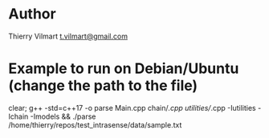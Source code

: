 # Author

Thierry Vilmart
t.vilmart@gmail.com

# Example to run on Debian/Ubuntu (change the path to the file)

clear; g++ -std=c++17 -o parse Main.cpp chain/*.cpp utilities/*.cpp -Iutilities -Ichain -Imodels && ./parse /home/thierry/repos/test_intrasense/data/sample.txt
